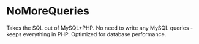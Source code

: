 # NoMoreQueries
Takes the SQL out of MySQL+PHP. No need to write any MySQL queries - keeps everything in PHP. Optimized for database performance. 
